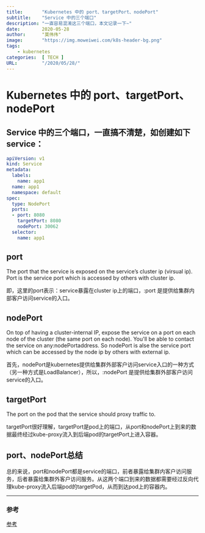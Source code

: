 ```yaml
---
title:       "Kubernetes 中的 port、targetPort、nodePort"
subtitle:    "Service 中的三个端口"
description: "一直容易混淆这三个端口，本文记录一下~"
date:        2020-05-28
author:      "莫伟伟"
image:       "https://img.moweiwei.com/k8s-header-bg.png"
tags:
    - kubernetes
categories:  [ TECH ]
URL:         "/2020/05/28/"
---
```


# Kubernetes 中的 port、targetPort、nodePort

## Service 中的三个端口，一直搞不清楚，如创建如下 service：

```yaml
apiVersion: v1
kind: Service
metadata:
  labels:
    name: app1
  name: app1
  namespace: default
spec:
  type: NodePort
  ports:
  - port: 8080
    targetPort: 8080
    nodePort: 30062
  selector:
    name: app1
```

## port

The port that the service is exposed on the service’s cluster ip (virsual ip). Port is the service port which is accessed by others with cluster ip.

即，这里的port表示：service暴露在cluster ip上的端口，<cluster ip>:port 是提供给集群内部客户访问service的入口。

## nodePort

On top of having a cluster-internal IP, expose the service on a port on each node of the cluster (the same port on each node). You'll be able to contact the service on any<nodeIP>:nodePortaddress. So nodePort is alse the service port which can be accessed by the node ip by others with external ip.

首先，nodePort是kubernetes提供给集群外部客户访问service入口的一种方式（另一种方式是LoadBalancer），所以，<nodeIP>:nodePort 是提供给集群外部客户访问service的入口。

## targetPort

The port on the pod that the service should proxy traffic to.

targetPort很好理解，targetPort是pod上的端口，从port和nodePort上到来的数据最终经过kube-proxy流入到后端pod的targetPort上进入容器。

## port、nodePort总结

总的来说，port和nodePort都是service的端口，前者暴露给集群内客户访问服务，后者暴露给集群外客户访问服务。从这两个端口到来的数据都需要经过反向代理kube-proxy流入后端pod的targetPod，从而到达pod上的容器内。

***

### 参考

[参考](https://blog.csdn.net/xinghun_4/java/article/details/50492041)
